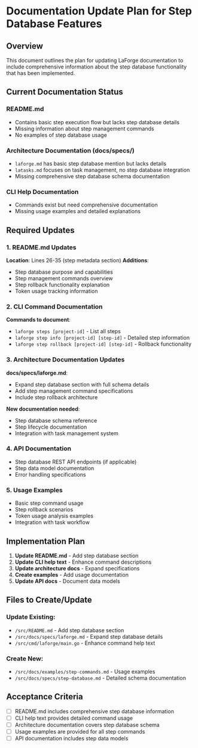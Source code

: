 # Documentation Update Plan for Step Database Features

## Overview
This document outlines the plan for updating LaForge documentation to include comprehensive information about the step database functionality that has been implemented.

## Current Documentation Status

### README.md
- Contains basic step execution flow but lacks step database details
- Missing information about step management commands
- No examples of step database usage

### Architecture Documentation (docs/specs/)
- `laforge.md` has basic step database mention but lacks details
- `latasks.md` focuses on task management, no step database integration
- Missing comprehensive step database schema documentation

### CLI Help Documentation
- Commands exist but need comprehensive documentation
- Missing usage examples and detailed explanations

## Required Updates

### 1. README.md Updates
**Location**: Lines 26-35 (step metadata section)
**Additions**:
- Step database purpose and capabilities
- Step management commands overview
- Step rollback functionality explanation
- Token usage tracking information

### 2. CLI Command Documentation
**Commands to document**:
- `laforge steps [project-id]` - List all steps
- `laforge step info [project-id] [step-id]` - Detailed step information  
- `laforge step rollback [project-id] [step-id]` - Rollback functionality

### 3. Architecture Documentation Updates
**docs/specs/laforge.md**:
- Expand step database section with full schema details
- Add step management command specifications
- Include step rollback architecture

**New documentation needed**:
- Step database schema reference
- Step lifecycle documentation
- Integration with task management system

### 4. API Documentation
- Step database REST API endpoints (if applicable)
- Step data model documentation
- Error handling specifications

### 5. Usage Examples
- Basic step command usage
- Step rollback scenarios
- Token usage analysis examples
- Integration with task workflow

## Implementation Plan

1. **Update README.md** - Add step database section
2. **Update CLI help text** - Enhance command descriptions
3. **Update architecture docs** - Expand specifications
4. **Create examples** - Add usage documentation
5. **Update API docs** - Document data models

## Files to Create/Update

### Update Existing:
- `/src/README.md` - Add step database section
- `/src/docs/specs/laforge.md` - Expand step database details
- `/src/cmd/laforge/main.go` - Enhance command help text

### Create New:
- `/src/docs/examples/step-commands.md` - Usage examples
- `/src/docs/specs/step-database.md` - Detailed schema documentation

## Acceptance Criteria
- [ ] README.md includes comprehensive step database information
- [ ] CLI help text provides detailed command usage
- [ ] Architecture documentation covers step database schema
- [ ] Usage examples are provided for all step commands
- [ ] API documentation includes step data models